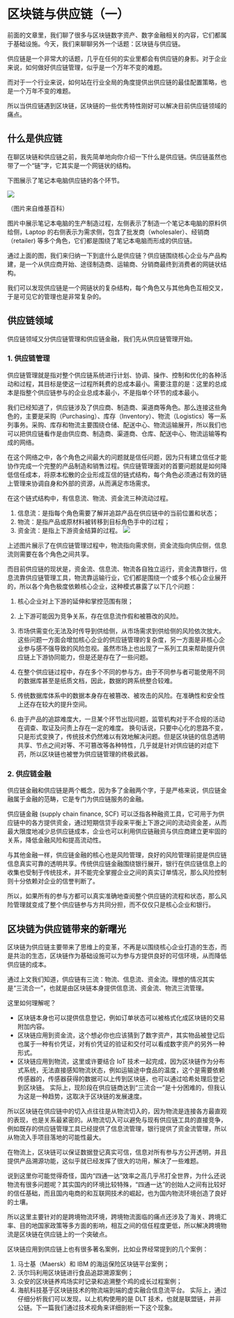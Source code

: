 # 区块链与供应链（一）
前面的文章里，我们聊了很多与区块链数字资产、数字金融相关的内容，它们都属于基础设施。今天，我们来聊聊另外一个话题：区块链与供应链。  

供应链是一个非常大的话题，几乎在任何的实业里都会有供应链的身影。对于企业来说，如何做好供应链管理，似乎是一个万年不变的难题。  

而对于一个行业来说，如何站在行业全局的角度提供出供应链的最佳配置策略，也是一个万年不变的难题。  

所以当供应链遇到区块链，区块链的一些优秀特性刚好可以解决目前供应链领域的痛点。  

## 什么是供应链
在聊区块链和供应链之前，我先简单地向你介绍一下什么是供应链。供应链虽然也带了一个“链”字，它其实是一个网链状的结构。  

下图展示了笔记本电脑供应链的各个环节。  

![](https://github.com/yjjnls/blockchain-tutorial-cn/blob/master/img/32.1.png)

（图片来自维基百科）  

图片中展示笔记本电脑的生产制造过程，左侧表示了制造一个笔记本电脑的原料供给侧，Laptop 的右侧表示为需求侧，包含了批发商（wholesaler）、经销商（retailer) 等多个角色，它们都是围绕了笔记本电脑而形成的供应链。  

通过上面的图，我们来归纳一下到底什么是供应链？供应链围绕核心企业与产品构建，是一个从供应商开始、途径制造商、运输商、分销商最终到消费者的网链状结构。  

我们可以发现供应链是一个网链状的复杂结构，每个角色又与其他角色互相交叉，于是可见它的管理也是非常复杂的。  

## 供应链领域
供应链领域又分供应链管理和供应链金融，我们先从供应链管理开始。  

### 1. 供应链管理
供应链管理就是指对整个供应链系统进行计划、协调、操作、控制和优化的各种活动和过程，其目标是使这一过程所耗费的总成本最小。需要注意的是：这里的总成本是指整个供应链参与的企业总成本最小，不是指单个环节的成本最小。  

我们已经知道了，供应链涉及了供应商、制造商、渠道商等角色。那么连接这些角色的，主要是采购（Purchasing）、库存（Inventory）、物流（Logistics）等一系列事务。采购、库存和物流主要围绕仓储、配送中心、物流运输展开，所以我们也可以把供应链看作是由供应商、制造商、渠道商、仓库、配送中心、物流运输等构成的网络。  

在这个网络之中，各个角色之间最大的问题就是信任问题，因为只有建立信任才能协作完成一个完整的产品制造和销售过程。供应链管理面对的首要问题就是如何降低信任成本，将原本松散的企业形成互信的链式结构，每个角色必须通过有效的链上管理来协调自身和外部的资源，从而满足市场需求。  

在这个链式结构中，有信息流、物流、资金流三种流动过程。  

1.	信息流：是指每个角色需要了解并追踪产品在供应链中的当前位置和状态；
2.	物流：是指产品或原材料被转移到目标角色手中的过程；
3.	资金流：是指上下游资金结算的过程。
![](https://github.com/yjjnls/blockchain-tutorial-cn/blob/master/img/32.2.png)

上述图片展示了在供应链管理过程中，物流指向需求侧，资金流指向供应侧，信息流则需要在各个角色之间共享。  

而目前供应链的现状是，资金流、信息流、物流各自独立运行，资金流靠银行，信息流靠供应链管理工具，物流靠运输行业，它们都是围绕一个或多个核心企业展开的，所以各个角色极度依赖核心企业，这种模式暴露了以下几个问题：  

1.	核心企业对上下游的延伸和掌控范围有限；
2.	上下游可能因为竞争关系，存在信息流作假和被篡改的风险。
3.	市场供需变化无法及时传导到供给侧，从市场需求到供给侧的风险依次放大。
这些问题一方面会增加核心企业的供应链管理的复杂度，另一方面是非核心企业参与感不强导致的风险忽视。虽然市场上也出现了一系列工具来帮助提升供应链上下游协同能力，但是还是存在了一些问题。  

1.	在整个供应链过程中，存在多个不同的参与方。由于不同参与者可能使用不同的数据库甚至是纸质文档，因此，数据的跨系统整合较难。 
2.	传统数据库体系中的数据本身存在被篡改、被攻击的风险。在准确性和安全性上还存在较大的提升空间。
3.	由于产品的追踪难度大，一旦某个环节出现问题，监管机构对于不合规的活动在调查、取证及问责上存在一定的难度。
换句话说，只要中心化的思路不变，只是形式变换了，传统技术仍然难以有效地解决问题。但是区块链的信息透明共享、节点之间对等、不可篡改等各种特性，几乎就是针对供应链的对症下药，所以区块链也被誉为供应链管理的终极武器。  

### 2. 供应链金融
供应链金融和供应链是两个概念，因为多了金融两个字，于是严格来说，供应链金融属于金融的范畴，它是专门为供应链服务的金融。  

供应链金融 (supply chain finance, SCF) 可以泛指各种融资工具，它可用于为供应链中的各方提供资金，通过短期信贷手段来平衡上下游之间的流动资金差，从而最大限度地减少总供应链成本，企业也可以利用供应链融资与供应商建立更牢固的关系，降低金融风险和提高流动性。  

与其他金融一样，供应链金融的核心也是风险管理，良好的风险管理前提是供应链信息真实可靠的透明共享。传统供应链金融围绕银行展开，银行在供应链信息上的收集也受制于传统技术，并不能完全掌握企业之间的真实订单情况，那么风险控制则十分依赖对企业的信誉判断了。  

所以，如果所有的参与方都可以真实准确地查阅整个供应链的流程和状态，那么风险管理就变成了整个供应链参与方共同分担，而不仅仅只是核心企业和银行。  

## 区块链为供应链带来的新曙光
区块链为供应链主要带来了思维上的变革，不再是以围绕核心企业打造的生态，而是共治的生态，区块链作为基础设施可以为参与方提供良好的可信环境，从而降低供应链的成本。  

通过上文我们知道，供应链有三流：物流、信息流、资金流。理想的情况其实是“三流合一”，也就是由区块链本身提供信息流、资金流、物流三流管理。  

这里如何理解呢？  

*	区块链本身也可以提供信息登记，例如订单状态可以被格式化成区块链的交易附加内容。
*	区块链应用到资金流，这个想必你也应该猜到了数字资产，其实物品被登记后也属于一种有价凭证，对有价凭证的验证和交付可以看成数字资产的另外一种形式。
*	区块链应用到物流，这里或许要结合 IoT 技术一起完成，因为区块链作为分布式系统，无法直接感知物流状态，例如运输途中食品的温度，这个是需要依赖传感器的，传感器获得的数据可以上传到区块链，也可以通过哈希处理后登记到区块链。
实际上，现阶段在供应链商达到“三流合一”是十分困难的，但我认为这是一种趋势，这取决于区块链的发展速度。  

所以区块链在供应链中的切入点往往是从物流切入的，因为物流是连接各方最直观的表现，也是关系最紧密的。从物流切入可以避免与现有供应链工具的直接竞争，例如既存的供应链管理工具已经提供了信息流管理，银行提供了资金流管理，所以从物流入手项目落地的可能性最大。  

在物流上，区块链可以保证数据登记真实可信，信息对所有参与方公开透明，并且提供产品溯源功能，这似乎就已经发挥了很大的功用，解决了一些难题。  

说到这里你可能觉得奇怪，国内“四通一达”效率之高几乎吊打全世界，为什么还说物流有很多问题呢？其实国内的环境比较特殊，“四通一达”的创始人之间有比较好的信任基础，而且国内电商的和互联网技术的崛起，也为国内物流环境创造了良好的土壤。  

所以这里主要针对的是跨境物流环境，跨境物流面临的痛点还涉及了海关、跨境汇率、目的地国家政策等多方面的影响，相互之间的信任程度更低，所以解决跨境物流是区块链在供应链上的一个突破点。  

区块链应用到供应链上也有很多著名案例，比如业界经常提到的几个案例：  

1.	马士基（Maersk）和 IBM 的海运保险区块链平台案例；
2.	沃尔玛利用区块链进行食品追踪溯源案例；
3.	众安的区块链养鸡场实时记录和追溯整个鸡的成长过程案例；
4.	海航科技基于区块链技术的物流端到端的虚实融合信息流平台。
实际上，通过仔细分析我们可以发现，以上机构使用的是 DLT 技术，也就是联盟链，并非公链。下一篇我们通过技术视角来详细剖析一下这个现象。  

